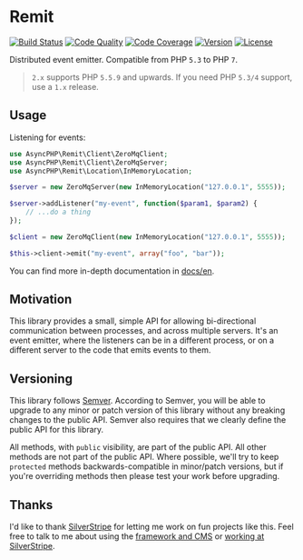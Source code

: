 # Remit

[![Build Status](http://img.shields.io/travis/asyncphp/remit.svg?style=flat-square)](https://travis-ci.org/asyncphp/remit)
[![Code Quality](http://img.shields.io/scrutinizer/g/asyncphp/remit.svg?style=flat-square)](https://scrutinizer-ci.com/g/asyncphp/remit)
[![Code Coverage](http://img.shields.io/scrutinizer/coverage/g/asyncphp/remit.svg?style=flat-square)](https://scrutinizer-ci.com/g/asyncphp/remit)
[![Version](http://img.shields.io/packagist/v/asyncphp/remit.svg?style=flat-square)](https://packagist.org/packages/asyncphp/remit)
[![License](http://img.shields.io/packagist/l/asyncphp/remit.svg?style=flat-square)](license.md)

Distributed event emitter. Compatible from PHP `5.3` to PHP `7`.

> `2.x` supports PHP `5.5.9` and upwards. If you need PHP `5.3/4` support, use a `1.x` release.

## Usage

Listening for events:

```php
use AsyncPHP\Remit\Client\ZeroMqClient;
use AsyncPHP\Remit\Client\ZeroMqServer;
use AsyncPHP\Remit\Location\InMemoryLocation;

$server = new ZeroMqServer(new InMemoryLocation("127.0.0.1", 5555));

$server->addListener("my-event", function($param1, $param2) {
    // ...do a thing
});

$client = new ZeroMqClient(new InMemoryLocation("127.0.0.1", 5555));

$this->client->emit("my-event", array("foo", "bar"));
```

You can find more in-depth documentation in [docs/en](docs/en/introduction.md).

## Motivation

This library provides a small, simple API for allowing bi-directional communication between processes, and across multiple servers. It's an event emitter, where the listeners can be in a different process, or on a different server to the code that emits events to them.

## Versioning

This library follows [Semver](http://semver.org). According to Semver, you will be able to upgrade to any minor or patch version of this library without any breaking changes to the public API. Semver also requires that we clearly define the public API for this library.

All methods, with `public` visibility, are part of the public API. All other methods are not part of the public API. Where possible, we'll try to keep `protected` methods backwards-compatible in minor/patch versions, but if you're overriding methods then please test your work before upgrading.

## Thanks

I'd like to thank [SilverStripe](http://www.silverstripe.com) for letting me work on fun projects like this. Feel free to talk to me about using the [framework and CMS](http://www.silverstripe.org) or [working at SilverStripe](http://www.silverstripe.com/who-we-are/#careers).
